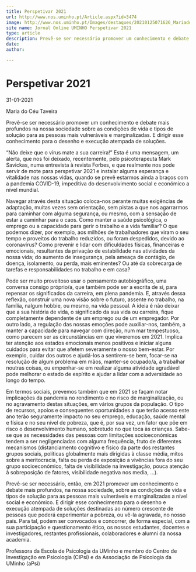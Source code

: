 ```yaml
---
title: Perspetivar 2021
url: http://www.nos.uminho.pt/Article.aspx?id=3474
image: http://www.nos.uminho.pt/Images/destaques/20210125071626_MariadoCuTaveira.jpg
site name: Jornal Online UMINHO Perspetivar 2021
type: article
description: Prevê-se ser necessário promover um conhecimento e debate mais profundos na nossa sociedade sobre as condições de vida e tipos de solução para as pessoas mais vulneráveis e marginalizadas. E dirigir esse conhecimento para o desenho e execução atempada de soluções.
date: 
author: 

---
```

# Perspetivar 2021


31-01-2021

Maria do Céu Taveira

Prevê-se ser necessário promover um conhecimento e debate mais profundos na nossa sociedade sobre as condições de vida e tipos de solução para as pessoas mais vulneráveis e marginalizadas. E dirigir esse conhecimento para o desenho e execução atempada de soluções.

“Não deixe que o vírus mate a sua carreira!” Esta é uma mensagem, um alerta, que nos foi deixado, recentemente, pelo psicoterapeuta Mark Savickas, numa entrevista à revista Forbes, e que realmente nos pode servir de mote para perspetivar 2021 e instalar alguma esperança e vitalidade nas nossas vidas, quando se prevê estarmos ainda a braços com a pandemia COVID-19, impeditiva do desenvolvimento social e económico a nível mundial.

Navegar através desta situação coloca-nos perante muitas exigências de adaptação, muitas vezes sem orientação, sem pistas a que nos agarrarmos para caminhar com alguma segurança, ou mesmo, com a sensação de estar a caminhar para o caos. Como manter a saúde psicológica, o emprego ou a capacidade para gerir o trabalho e a vida familiar? O que podemos dizer, por exemplo, aos milhões de trabalhadores que viram o seu tempo e proveitos do trabalho reduzidos, ou foram despedidos, devido ao coronavírus? Como prevenir e lidar com dificuldades físicas, financeiras e emocionais, resultantes da privação de estabilidade nas atividades da nossa vida; do aumento de insegurança, pela ameaça de contágio, de doença, isolamento, ou perda, mais eminentes? Ou até da sobrecarga de tarefas e responsabilidades no trabalho e em casa?

Pode ser muito proveitoso usar o pensamento autobiográfico, uma conversa consigo próprio/a, que também pode ser a escrita de si, para repensar os significados da carreira, em plena pandemia. E, através dessa reflexão, construir uma nova visão sobre o futuro, assente no trabalho, na família, nalgum hobbie, ou mesmo, na vida pessoal. A ideia é não deixar que a sua história de vida, o significado da sua vida ou carreira, fique completamente dependente de um emprego ou de um empregador. Por outro lado, a regulação das nossas emoções pode auxiliar-nos, também, a manter a capacidade para navegar com direção, num mar tempestuoso, como parecem ser as circunstâncias em que viveremos em 2021. Implica ter atenção aos estados emocionais menos positivos e iniciar alguns cuidados para evitar que afetem severamente o nosso bem-estar. Por exemplo, cuidar dos outros e ajudá-los a sentirem-se bem, focar-se na resolução de algum problema em mãos, manter-se ocupado/a, a trabalhar noutras coisas, ou empenhar-se em realizar alguma atividade agradável pode melhorar o estado de espírito e ajudar a lidar com a adversidade ao longo do tempo.

Em termos sociais, prevemos também que em 2021 se façam notar implicações da pandemia no rendimento e no risco de marginalização, ou no agravamento destas situações, em vários grupos da população. O tipo de recursos, apoios e consequentes oportunidades a que terão acesso este ano terão seguramente impacto no seu emprego, educação, saúde mental e física e no seu nível de pobreza, que é, por sua vez, um fator que põe em risco o desenvolvimento humano, sobretudo no que toca às crianças. Sabe-se que as necessidades das pessoas com limitações socioeconómicas tendem a ser negligenciadas com alguma frequência, fruto de diferentes mecanismos (distanciamento cognitivo e físico da parte dos restantes grupos sociais, políticas globalmente mais dirigidas à classe média, mitos sobre a meritocracia, falta ou perda de exposição a vivências fora do seu grupo socioeconómico, falta de visibilidade na investigação, pouca atenção à sobreposição de fatores, visibilidade negativa nos media, …).

Prevê-se ser necessário, então, em 2021 promover um conhecimento e debate mais profundos, na nossa sociedade, sobre as condições de vida e tipos de solução para as pessoas mais vulneráveis e marginalizadas a nível social e económico. E dirigir esse conhecimento para o desenho e execução atempada de soluções destinadas ao número crescente de pessoas que poderá experimentar a pobreza, ou vê-la agravada, no nosso país. Para tal, podem ser convocados e concorrer, de forma especial, com a sua participação e questionamento ético, os nossos estudantes, docentes e investigadores, restantes profissionais, colaboradores e alumni da nossa academia.
 

Professora da Escola de Psicologia da UMinho e membro do Centro de Investigação em Psicologia (CIPsi) e da Associação de Psicologia da UMinho (aPsi)

